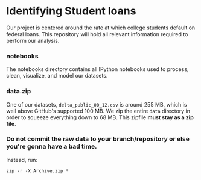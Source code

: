 # Identifying Student loans

Our project is centered around the rate at which college students default on federal loans. This repository will hold all relevant information required to perform our analysis.

### notebooks

The notebooks directory contains all IPython notebooks used to process, clean, visualize, and model our datasets.

### data.zip

One of our datasets, `delta_public_00_12.csv` is around 255 MB, which is well above GitHub's supported 100 MB. We zip the entire `data` directory in order to squeeze everything down to 68 MB. This zipfile **must stay as a zip file**. 

### Do not commit the raw data to your branch/repository or else you're gonna have a bad time.

Instead, run:

	zip -r -X Archive.zip *